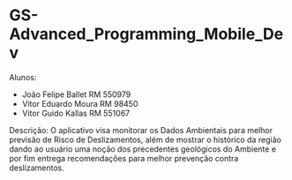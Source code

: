 # GS-Advanced_Programming_Mobile_Dev
Alunos:

- João Felipe Ballet  RM 550979
- Vitor Eduardo Moura RM 98450
- Vitor Guido Kallas  RM 551067

Descrição:
O aplicativo visa monitorar os Dados Ambientais para melhor previsão de Risco de Deslizamentos, 
além de mostrar o histórico da região dando ao usuário uma noção dos precedentes geológicos do Ambiente
e por fim entrega recomendações para melhor prevenção contra deslizamentos.
